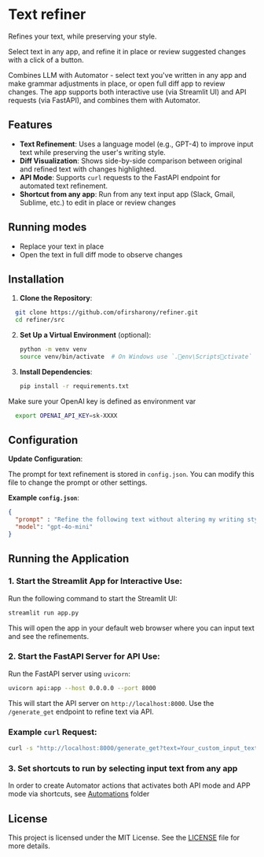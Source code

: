 
# Text refiner

Refines your text, while preserving your style.

Select text in any app, and refine it in place or review suggested changes with a click of a button.

Combines LLM with Automator - select text you've written in any app and make grammar adjustments in place, or open full diff app to review changes.
The app supports both interactive use (via Streamlit UI) and API requests (via FastAPI), and combines them with Automator.

## Features

- **Text Refinement**: Uses a language model (e.g., GPT-4) to improve input text while preserving the user's writing style.
- **Diff Visualization**: Shows side-by-side comparison between original and refined text with changes highlighted.
- **API Mode**: Supports `curl` requests to the FastAPI endpoint for automated text refinement.
- **Shortcut from any app**: Run from any text input app (Slack, Gmail, Sublime, etc.) to edit in place or review changes

## Running modes

* Replace your text in place
* Open the text in full diff mode to observe changes

## Installation

1. **Clone the Repository**:

```bash
  git clone https://github.com/ofirsharony/refiner.git
  cd refiner/src
```

2. **Set Up a Virtual Environment** (optional):

   ```bash
   python -m venv venv
   source venv/bin/activate  # On Windows use `.env\Scriptsctivate`
   ```

3. **Install Dependencies**:

   ```bash
   pip install -r requirements.txt
   ```

Make sure your OpenAI key is defined as environment var 
```bash
  export OPENAI_API_KEY=sk-XXXX
```

## Configuration

**Update Configuration**:

The prompt for text refinement is stored in `config.json`. You can modify this file to change the prompt or other settings.

**Example `config.json`**:
   ```json
   {
     "prompt" : "Refine the following text without altering my writing style. Correct grammar mistakes and keep the writing concise and clear. I should immediately recognize it as my own work, but with essential improvements. Text: {}",
     "model": "gpt-4o-mini"
   }
   ```


## Running the Application

### 1. Start the Streamlit App for Interactive Use:

Run the following command to start the Streamlit UI:

```bash
streamlit run app.py
```

This will open the app in your default web browser where you can input text and see the refinements.

### 2. Start the FastAPI Server for API Use:

Run the FastAPI server using `uvicorn`:

```bash
uvicorn api:app --host 0.0.0.0 --port 8000
```

This will start the API server on `http://localhost:8000`. Use the `/generate_get` endpoint to refine text via API.


### Example `curl` Request:

```bash
curl -s "http://localhost:8000/generate_get?text=Your_custom_input_text&model=gpt-4o-mini"
```

### 3. Set shortcuts to run by selecting input text from any app

In order to create Automator actions that activates both API mode and APP mode via shortcuts, see [Automations](https://github.com/ofirsharony/refiner/tree/main/src/Automations) folder

## License

This project is licensed under the MIT License. See the [LICENSE](LICENSE) file for more details.